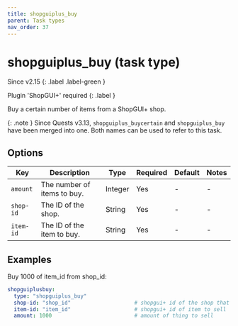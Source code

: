 ```yaml
---
title: shopguiplus_buy
parent: Task types
nav_order: 37
---
```


# shopguiplus_buy (task type)

Since v2.15
{: .label .label-green }

Plugin 'ShopGUI+' required
{: .label }

Buy a certain number of items from a ShopGUI+ shop.

{: .note }
Since Quests v3.13, `shopguiplus_buycertain` and `shopguiplus_buy` have
been merged into one. Both names can be used to refer to this task.

## Options

| Key       | Description                 | Type    | Required | Default | Notes |
|-----------|-----------------------------|---------|----------|---------|-------|
| `amount`  | The number of items to buy. | Integer | Yes      | \-      | \-    |
| `shop-id` | The ID of the shop.         | String  | Yes      | \-      | \-    |
| `item-id` | The ID of the item to buy.  | String  | Yes      | \-      | \-    |

## Examples

Buy 1000 of item_id from shop_id:

``` yaml
shopguiplusbuy:
  type: "shopguiplus_buy"
  shop-id: "shop_id"                    # shopgui+ id of the shop that contains the item.
  item-id: "item_id"                    # shopgui+ id of item to sell
  amount: 1000                          # amount of thing to sell
```
